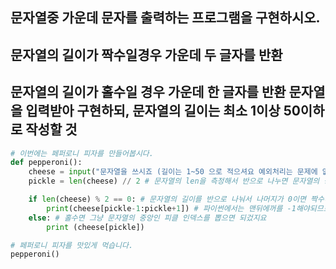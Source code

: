## 문자열중 가운데 문자를 출력하는 프로그램을 구현하시오. 
## 문자열의 길이가 짝수일경우 가운데 두 글자를 반환 
## 문자열의 길이가 홀수일 경우 가운데 한 글자를 반환 문자열을 입력받아 구현하되, 문자열의 길이는 최소 1이상 50이하로 작성할 것

```python
# 이번에는 페퍼로니 피자를 만들어봅시다.
def pepperoni():
    cheese = input("문자열을 쓰시죠 (길이는 1~50 으로 적으셔요 예외처리는 문제에 없어서 귀찮아서 안했어요): ")
    pickle = len(cheese) // 2 # 문자열의 len을 측정해서 반으로 나누면 문자열의 중앙을 얼추 알수있지요 여기서는 피클입니다.

    if len(cheese) % 2 == 0: # 문자열의 길이를 반으로 나눠서 나머지가 0이면 짝수니까 중앙에서 2개를 뽑아야되요 
        print(cheese[pickle-1:pickle+1]) # 파이썬에서는 맨뒤에꺼를 -1해야되므로 -1과 0을하면 1개만 나와서 -1과 +1로 범위로 정했어요
    else: # 홀수면 그냥 문자열의 중앙인 피클 인덱스를 뽑으면 되겄지요 
        print (cheese[pickle])

# 페퍼로니 피자를 맛있게 먹습니다.
pepperoni()
```
